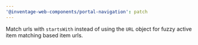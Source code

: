 ```yaml
---
'@inventage-web-components/portal-navigation': patch
---
```


Match urls with `startsWith` instead of using the `URL` object for fuzzy active item matching based item urls.
